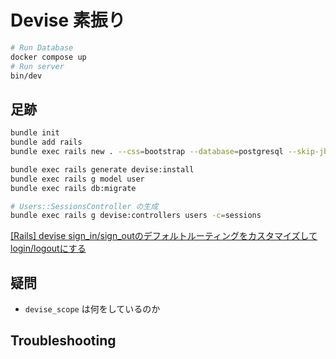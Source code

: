 # Devise 素振り

```bash
# Run Database
docker compose up
# Run server
bin/dev
```


## 足跡

```bash
bundle init
bundle add rails
bundle exec rails new . --css=bootstrap --database=postgresql --skip-jbuilder
```

```bash
bundle exec rails generate devise:install
bundle exec rails g model user
bundle exec rails db:migrate
```

```bash
# Users::SessionsController の生成
bundle exec rails g devise:controllers users -c=sessions 
```

[[Rails] devise sign_in/sign_outのデフォルトルーティングをカスタマイズしてlogin/logoutにする](https://tech.mof-mof.co.jp/blog/devise-custom-routes/)

## 疑問

- `devise_scope` は何をしているのか

## Troubleshooting
